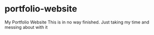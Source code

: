 # portfolio-website
My Portfolio Website
This is in no way finished. Just taking my time and messing about with it
